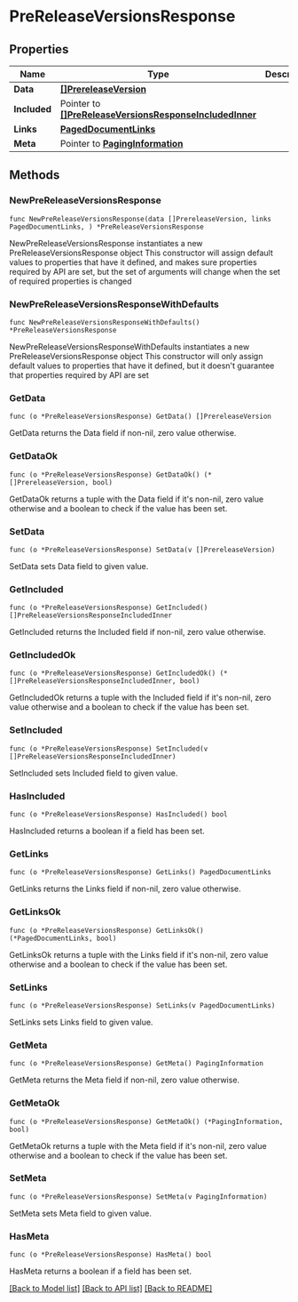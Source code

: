 # PreReleaseVersionsResponse

## Properties

Name | Type | Description | Notes
------------ | ------------- | ------------- | -------------
**Data** | [**[]PrereleaseVersion**](PrereleaseVersion.md) |  | 
**Included** | Pointer to [**[]PreReleaseVersionsResponseIncludedInner**](PreReleaseVersionsResponseIncludedInner.md) |  | [optional] 
**Links** | [**PagedDocumentLinks**](PagedDocumentLinks.md) |  | 
**Meta** | Pointer to [**PagingInformation**](PagingInformation.md) |  | [optional] 

## Methods

### NewPreReleaseVersionsResponse

`func NewPreReleaseVersionsResponse(data []PrereleaseVersion, links PagedDocumentLinks, ) *PreReleaseVersionsResponse`

NewPreReleaseVersionsResponse instantiates a new PreReleaseVersionsResponse object
This constructor will assign default values to properties that have it defined,
and makes sure properties required by API are set, but the set of arguments
will change when the set of required properties is changed

### NewPreReleaseVersionsResponseWithDefaults

`func NewPreReleaseVersionsResponseWithDefaults() *PreReleaseVersionsResponse`

NewPreReleaseVersionsResponseWithDefaults instantiates a new PreReleaseVersionsResponse object
This constructor will only assign default values to properties that have it defined,
but it doesn't guarantee that properties required by API are set

### GetData

`func (o *PreReleaseVersionsResponse) GetData() []PrereleaseVersion`

GetData returns the Data field if non-nil, zero value otherwise.

### GetDataOk

`func (o *PreReleaseVersionsResponse) GetDataOk() (*[]PrereleaseVersion, bool)`

GetDataOk returns a tuple with the Data field if it's non-nil, zero value otherwise
and a boolean to check if the value has been set.

### SetData

`func (o *PreReleaseVersionsResponse) SetData(v []PrereleaseVersion)`

SetData sets Data field to given value.


### GetIncluded

`func (o *PreReleaseVersionsResponse) GetIncluded() []PreReleaseVersionsResponseIncludedInner`

GetIncluded returns the Included field if non-nil, zero value otherwise.

### GetIncludedOk

`func (o *PreReleaseVersionsResponse) GetIncludedOk() (*[]PreReleaseVersionsResponseIncludedInner, bool)`

GetIncludedOk returns a tuple with the Included field if it's non-nil, zero value otherwise
and a boolean to check if the value has been set.

### SetIncluded

`func (o *PreReleaseVersionsResponse) SetIncluded(v []PreReleaseVersionsResponseIncludedInner)`

SetIncluded sets Included field to given value.

### HasIncluded

`func (o *PreReleaseVersionsResponse) HasIncluded() bool`

HasIncluded returns a boolean if a field has been set.

### GetLinks

`func (o *PreReleaseVersionsResponse) GetLinks() PagedDocumentLinks`

GetLinks returns the Links field if non-nil, zero value otherwise.

### GetLinksOk

`func (o *PreReleaseVersionsResponse) GetLinksOk() (*PagedDocumentLinks, bool)`

GetLinksOk returns a tuple with the Links field if it's non-nil, zero value otherwise
and a boolean to check if the value has been set.

### SetLinks

`func (o *PreReleaseVersionsResponse) SetLinks(v PagedDocumentLinks)`

SetLinks sets Links field to given value.


### GetMeta

`func (o *PreReleaseVersionsResponse) GetMeta() PagingInformation`

GetMeta returns the Meta field if non-nil, zero value otherwise.

### GetMetaOk

`func (o *PreReleaseVersionsResponse) GetMetaOk() (*PagingInformation, bool)`

GetMetaOk returns a tuple with the Meta field if it's non-nil, zero value otherwise
and a boolean to check if the value has been set.

### SetMeta

`func (o *PreReleaseVersionsResponse) SetMeta(v PagingInformation)`

SetMeta sets Meta field to given value.

### HasMeta

`func (o *PreReleaseVersionsResponse) HasMeta() bool`

HasMeta returns a boolean if a field has been set.


[[Back to Model list]](../README.md#documentation-for-models) [[Back to API list]](../README.md#documentation-for-api-endpoints) [[Back to README]](../README.md)


